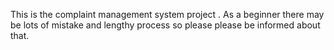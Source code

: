 This is the complaint management system project .
As a beginner there may be lots of mistake and lengthy process so please please be informed about that.
